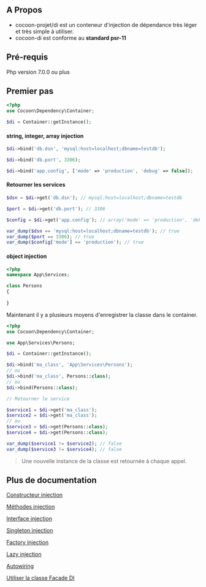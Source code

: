## A Propos

* cocoon-projet/di est un conteneur d'injection de dépendance très léger et très simple à utiliser.
* cocoon-di est conforme au **standard psr-11**

## Pré-requis

Php version 7.0.0 ou plus

## Premier pas

```php
<?php
use Cocoon\Dependency\Container;

$di = Container::getInstance();
```
#### string, integer, array injection

```php
$di->bind('db.dsn', 'mysql:host=localhost;dbname=testdb');

$di->bind('db.port', 3306);

$di->bind('app.config', ['mode' => 'production', 'debug' => false]);
```
#### Retourner les services

```php
$dsn = $di->get('db.dsn'); // mysql:host=localhost;dbname=testdb

$port = $di->get('db.port'); // 3306

$config = $di->get('app.config'); // array('mode' => 'production', 'debug' => false)

var_dump($dsn == 'mysql:host=localhost;dbname=testdb'); // true
var_dump($port == 3306); // true
var_dump($config['mode'] == 'production'); // true
```
#### object injection

```php
<?php
namespace App\Services;

class Persons
{
    
}    
```
Maintenant il y a plusieurs moyens d'enregistrer la classe dans le container.

```php
<?php
use Cocoon\Dependency\Container;

use App\Services\Persons;

$di = Container::getInstance();

$di->bind('ma_class', 'App\Services\Persons');
// ou
$di->bind('ma_class', Persons::class);
// ou
$di->bind(Persons::class);

// Retourner le service

$service1 = $di->get('ma_class');
$service2 = $di->get('ma_class');
// ou
$service3 = $di->get(Persons::class);
$service4 = $di->get(Persons::class);

var_dump($service1 != $service2); // false
var_dump($service3 != $service4); // false
```
> Une nouvelle instance de la classe est retournée à chaque appel.

## Plus de documentation

[Constructeur injection](https://github.com/cocoon-projet/di/blob/master/docs/constructor_injection.md)

[Méthodes injection](https://github.com/cocoon-projet/di/blob/master/docs/methodes_injection.md)

[Interface injection](https://github.com/cocoon-projet/di/blob/master/docs/interface.md)

[Singleton injection](https://github.com/cocoon-projet/di/blob/master/docs/singleton.md)

[Factory injection](https://github.com/cocoon-projet/di/blob/master/docs/factory.md)

[Lazy injection](https://github.com/cocoon-projet/di/blob/master/docs/lazy.md)

[Autowiring](https://github.com/cocoon-projet/di/blob/master/docs/autowiring.md)

[Utiliser la classe Facade DI](https://github.com/cocoon-projet/di/blob/master/docs/DI.md)
